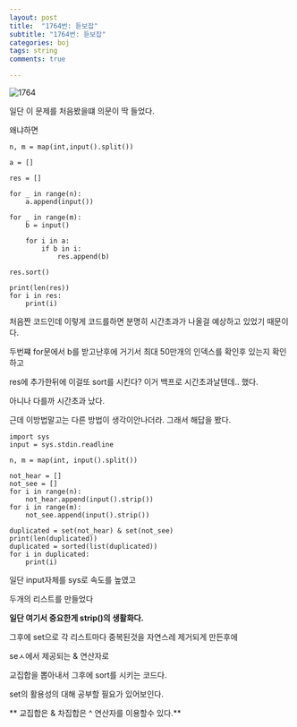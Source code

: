 ```yaml
---
layout: post
title:  "1764번: 듣보잡"
subtitle: "1764번: 듣보잡"
categories: boj
tags: string
comments: true

---
```

![1764](https://user-images.githubusercontent.com/56789064/95650011-d164d180-0b1b-11eb-9452-a631281cabab.png)

일단 이 문제를 처음봤을떄 의문이 딱 들었다.

왜냐하면
```
n, m = map(int,input().split())

a = []

res = []

for _ in range(n):
    a.append(input())

for _ in range(m):
    b = input()

    for i in a:
        if b in i:
            res.append(b)

res.sort()

print(len(res))
for i in res:
    print(i)
```

처음짠 코드인데 이렇게 코드를하면 분명히 시간초과가 나올걸 예상하고 있었기 때문이다.

두번쨰 for문에서 b를 받고난후에 거기서 최대 50만개의 인덱스를 확인후 있는지 확인하고

res에 추가한뒤에 이걸또 sort를 시킨다? 이거 백프로 시간초과날텐데.. 했다.

아니나 다를까 시간초과 났다.

근데 이방법말고는 다른 방법이 생각이안나더라. 그래서 해답을 봤다.

```
import sys
input = sys.stdin.readline

n, m = map(int, input().split())

not_hear = []
not_see = []
for i in range(n):
    not_hear.append(input().strip())
for i in range(m):
    not_see.append(input().strip())

duplicated = set(not_hear) & set(not_see)
print(len(duplicated))
duplicated = sorted(list(duplicated))
for i in duplicated:
    print(i)
```

일단 input자체를 sys로 속도를 높였고

두개의 리스트를 만들었다

**일단 여기서 중요한게 strip()의 생활화다.**

그후에 set으로 각 리스트마다 중복된것을 자연스레 제거되게 만든후에

seㅅ에서 제공되는 & 연산자로

교집합을 뽑아내서 그후에 sort를 시키는 코드다.

set의 활용성의 대해 공부할 필요가 있어보인다.

** 교집합은 & 차집합은 ^ 연산자를 이용할수 있다.**